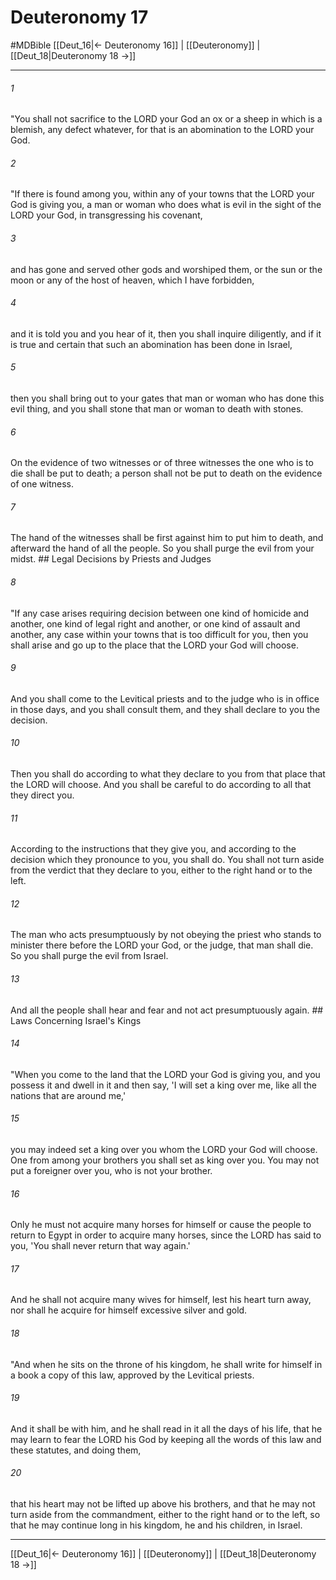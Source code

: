 # Deuteronomy 17
#MDBible
[[Deut_16|← Deuteronomy 16]] | [[Deuteronomy]] | [[Deut_18|Deuteronomy 18 →]]

***

###### 1 

"You shall not sacrifice to the LORD your God an ox or a sheep in which is a blemish, any defect whatever, for that is an abomination to the LORD your God. 

###### 2 

"If there is found among you, within any of your towns that the LORD your God is giving you, a man or woman who does what is evil in the sight of the LORD your God, in transgressing his covenant, 

###### 3 

and has gone and served other gods and worshiped them, or the sun or the moon or any of the host of heaven, which I have forbidden, 

###### 4 

and it is told you and you hear of it, then you shall inquire diligently, and if it is true and certain that such an abomination has been done in Israel, 

###### 5 

then you shall bring out to your gates that man or woman who has done this evil thing, and you shall stone that man or woman to death with stones. 

###### 6 

On the evidence of two witnesses or of three witnesses the one who is to die shall be put to death; a person shall not be put to death on the evidence of one witness. 

###### 7 

The hand of the witnesses shall be first against him to put him to death, and afterward the hand of all the people. So you shall purge the evil from your midst. ## Legal Decisions by Priests and Judges 

###### 8 

"If any case arises requiring decision between one kind of homicide and another, one kind of legal right and another, or one kind of assault and another, any case within your towns that is too difficult for you, then you shall arise and go up to the place that the LORD your God will choose. 

###### 9 

And you shall come to the Levitical priests and to the judge who is in office in those days, and you shall consult them, and they shall declare to you the decision. 

###### 10 

Then you shall do according to what they declare to you from that place that the LORD will choose. And you shall be careful to do according to all that they direct you. 

###### 11 

According to the instructions that they give you, and according to the decision which they pronounce to you, you shall do. You shall not turn aside from the verdict that they declare to you, either to the right hand or to the left. 

###### 12 

The man who acts presumptuously by not obeying the priest who stands to minister there before the LORD your God, or the judge, that man shall die. So you shall purge the evil from Israel. 

###### 13 

And all the people shall hear and fear and not act presumptuously again. ## Laws Concerning Israel's Kings 

###### 14 

"When you come to the land that the LORD your God is giving you, and you possess it and dwell in it and then say, 'I will set a king over me, like all the nations that are around me,' 

###### 15 

you may indeed set a king over you whom the LORD your God will choose. One from among your brothers you shall set as king over you. You may not put a foreigner over you, who is not your brother. 

###### 16 

Only he must not acquire many horses for himself or cause the people to return to Egypt in order to acquire many horses, since the LORD has said to you, 'You shall never return that way again.' 

###### 17 

And he shall not acquire many wives for himself, lest his heart turn away, nor shall he acquire for himself excessive silver and gold. 

###### 18 

"And when he sits on the throne of his kingdom, he shall write for himself in a book a copy of this law, approved by the Levitical priests. 

###### 19 

And it shall be with him, and he shall read in it all the days of his life, that he may learn to fear the LORD his God by keeping all the words of this law and these statutes, and doing them, 

###### 20 

that his heart may not be lifted up above his brothers, and that he may not turn aside from the commandment, either to the right hand or to the left, so that he may continue long in his kingdom, he and his children, in Israel. 

***

[[Deut_16|← Deuteronomy 16]] | [[Deuteronomy]] | [[Deut_18|Deuteronomy 18 →]]
